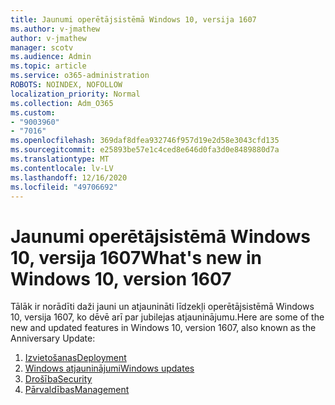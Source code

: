 ```yaml
---
title: Jaunumi operētājsistēmā Windows 10, versija 1607
ms.author: v-jmathew
author: v-jmathew
manager: scotv
ms.audience: Admin
ms.topic: article
ms.service: o365-administration
ROBOTS: NOINDEX, NOFOLLOW
localization_priority: Normal
ms.collection: Adm_O365
ms.custom:
- "9003960"
- "7016"
ms.openlocfilehash: 369daf8dfea932746f957d19e2d58e3043cfd135
ms.sourcegitcommit: e25893be57e1c4ced8e646d0fa3d0e8489880d7a
ms.translationtype: MT
ms.contentlocale: lv-LV
ms.lasthandoff: 12/16/2020
ms.locfileid: "49706692"
---
```

# <a name="whats-new-in-windows-10-version-1607"></a><span data-ttu-id="d43e0-102">Jaunumi operētājsistēmā Windows 10, versija 1607</span><span class="sxs-lookup"><span data-stu-id="d43e0-102">What's new in Windows 10, version 1607</span></span>

<span data-ttu-id="d43e0-103">Tālāk ir norādīti daži jauni un atjaunināti līdzekļi operētājsistēmā Windows 10, versija 1607, ko dēvē arī par jubilejas atjauninājumu.</span><span class="sxs-lookup"><span data-stu-id="d43e0-103">Here are some of the new and updated features in Windows 10, version 1607, also known as the Anniversary Update:</span></span>

1. [<span data-ttu-id="d43e0-104">Izvietošanas</span><span class="sxs-lookup"><span data-stu-id="d43e0-104">Deployment</span></span>](https://go.microsoft.com/fwlink/?linkid=2114462)
2. [<span data-ttu-id="d43e0-105">Windows atjauninājumi</span><span class="sxs-lookup"><span data-stu-id="d43e0-105">Windows updates</span></span>](https://go.microsoft.com/fwlink/?linkid=2114463)
3. [<span data-ttu-id="d43e0-106">Drošība</span><span class="sxs-lookup"><span data-stu-id="d43e0-106">Security</span></span>](https://go.microsoft.com/fwlink/?linkid=2114270)
4. [<span data-ttu-id="d43e0-107">Pārvaldības</span><span class="sxs-lookup"><span data-stu-id="d43e0-107">Management</span></span>](https://go.microsoft.com/fwlink/?linkid=2114271)
